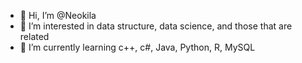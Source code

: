 - 👋 Hi, I’m @Neokila
- 👀 I’m interested in data structure, data science, and those that are related
- 🌱 I’m currently learning c++, c#, Java, Python, R, MySQL

<!---
Neokila/Neokila is a ✨ special ✨ repository because its `README.md` (this file) appears on your GitHub profile.
You can click the Preview link to take a look at your changes.
--->
